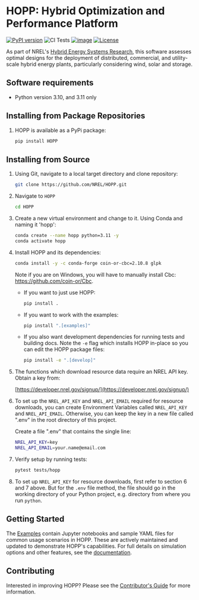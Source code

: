 # HOPP: Hybrid Optimization and Performance Platform

[![PyPI version](https://badge.fury.io/py/hopp.svg)](https://badge.fury.io/py/hopp)
![CI Tests](https://github.com/NREL/HOPP/actions/workflows/ci.yml/badge.svg)
[![image](https://img.shields.io/pypi/pyversions/hopp.svg)](https://pypi.python.org/pypi/hopp)
[![License](https://img.shields.io/badge/License-BSD%203--Clause-blue.svg)](https://opensource.org/licenses/BSD-3-Clause)

As part of NREL's [Hybrid Energy Systems Research](https://www.nrel.gov/wind/hybrid-energy-systems-research.html), this
software assesses optimal designs for the deployment of distributed, commercial, and utility-scale hybrid energy plants, particularly considering wind,
solar and storage.

## Software requirements

- Python version 3.10, and 3.11 only

## Installing from Package Repositories

1. HOPP is available as a PyPi package:

    ```bash
    pip install HOPP
    ```

## Installing from Source

1. Using Git, navigate to a local target directory and clone repository:

    ```bash
    git clone https://github.com/NREL/HOPP.git
    ```

2. Navigate to `HOPP`

    ```bash
    cd HOPP
    ```

3. Create a new virtual environment and change to it. Using Conda and naming it 'hopp':

    ```bash
    conda create --name hopp python=3.11 -y
    conda activate hopp
    ```

4. Install HOPP and its dependencies:

    ```bash
    conda install -y -c conda-forge coin-or-cbc=2.10.8 glpk
    ```

    Note if you are on Windows, you will have to manually install Cbc: https://github.com/coin-or/Cbc.

    - If you want to just use HOPP:

       ```bash
       pip install .  
       ```

    - If you want to work with the examples:

       ```bash
       pip install ".[examples]"
       ```

    - If you also want development dependencies for running tests and building docs. Note the `-e` flag which installs HOPP in-place so you can edit the HOPP package files:  

       ```bash
       pip install -e ".[develop]"
       ```

5. The functions which download resource data require an NREL API key. Obtain a key from:

    [https://developer.nrel.gov/signup/](https://developer.nrel.gov/signup/)

6. To set up the `NREL_API_KEY` and `NREL_API_EMAIL` required for resource downloads, you can create Environment Variables called `NREL_API_KEY` and `NREL_API_EMAIL`. Otherwise, you can keep the key in a new file called ".env" in the root directory of this project. 

    Create a file ".env" that contains the single line:

    ```bash
    NREL_API_KEY=key
    NREL_API_EMAIL=your.name@email.com
    ```

7. Verify setup by running tests:

    ```bash
    pytest tests/hopp
    ```

8. To set up `NREL_API_KEY` for resource downloads, first refer to section 6 and 7 above. But for the `.env` file method,
   the file should go in the working directory of your Python project, e.g. directory from where you run `python`.

## Getting Started

The [Examples](./examples/) contain Jupyter notebooks and sample YAML files for common usage scenarios in HOPP. These are actively maintained and updated to demonstrate HOPP's capabilities. For full details on simulation options and other features, see the [documentation](https://hopp.readthedocs.io/en/latest/).

## Contributing

Interested in improving HOPP? Please see the [Contributor's Guide](docs/CONTRIBUTING.md)
for more information.
